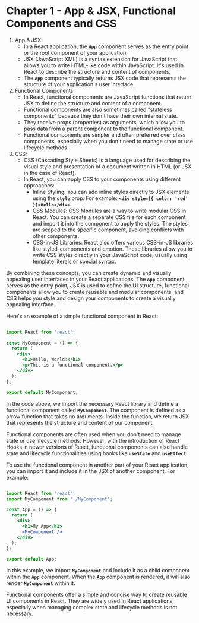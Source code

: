 # Chapter 1 - App & JSX, Functional Components and CSS

1. App & JSX:
    - In a React application, the **`App`** component serves as the entry point or the root component of your application.
    - JSX (JavaScript XML) is a syntax extension for JavaScript that allows you to write HTML-like code within JavaScript. It's used in React to describe the structure and content of components.
    - The **`App`** component typically returns JSX code that represents the structure of your application's user interface.
2. Functional Components:
    - In React, functional components are JavaScript functions that return JSX to define the structure and content of a component.
    - Functional components are also sometimes called "stateless components" because they don't have their own internal state.
    - They receive props (properties) as arguments, which allow you to pass data from a parent component to the functional component.
    - Functional components are simpler and often preferred over class components, especially when you don't need to manage state or use lifecycle methods.
3. CSS:
    - CSS (Cascading Style Sheets) is a language used for describing the visual style and presentation of a document written in HTML (or JSX in the case of React).
    - In React, you can apply CSS to your components using different approaches:
        - Inline Styling: You can add inline styles directly to JSX elements using the **`style`** prop. For example: **`<div style={{ color: 'red' }}>Hello</div>`**.
        - CSS Modules: CSS Modules are a way to write modular CSS in React. You can create a separate CSS file for each component and import it into the component to apply the styles. The styles are scoped to the specific component, avoiding conflicts with other components.
        - CSS-in-JS Libraries: React also offers various CSS-in-JS libraries like styled-components and emotion. These libraries allow you to write CSS styles directly in your JavaScript code, usually using template literals or special syntax.

By combining these concepts, you can create dynamic and visually appealing user interfaces in your React applications. The **`App`** component serves as the entry point, JSX is used to define the UI structure, functional components allow you to create reusable and modular components, and CSS helps you style and design your components to create a visually appealing interface.

Here's an example of a simple functional component in React:

```jsx

import React from 'react';

const MyComponent = () => {
  return (
    <div>
      <h1>Hello, World!</h1>
      <p>This is a functional component.</p>
    </div>
  );
};

export default MyComponent;

```

In the code above, we import the necessary React library and define a functional component called **`MyComponent`**. The component is defined as a arrow function that takes no arguments. Inside the function, we return JSX that represents the structure and content of our component.

Functional components are often used when you don't need to manage state or use lifecycle methods. However, with the introduction of React Hooks in newer versions of React, functional components can also handle state and lifecycle functionalities using hooks like **`useState`** and **`useEffect`**.

To use the functional component in another part of your React application, you can import it and include it in the JSX of another component. For example:

```jsx

import React from 'react';
import MyComponent from './MyComponent';

const App = () => {
  return (
    <div>
      <h1>My App</h1>
      <MyComponent />
    </div>
  );
};

export default App;

```

In this example, we import **`MyComponent`** and include it as a child component within the **`App`** component. When the **`App`** component is rendered, it will also render **`MyComponent`** within it.

Functional components offer a simple and concise way to create reusable UI components in React. They are widely used in React applications, especially when managing complex state and lifecycle methods is not necessary.